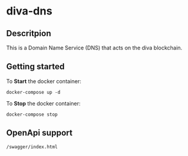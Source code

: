 # diva-dns

## Descritpion
This is a Domain Name Service (DNS) that acts on the diva blockchain.

## Getting started

To **Start** the docker container:
```
docker-compose up -d
```

To **Stop** the docker container:
```
docker-compose stop
```

## OpenApi support
```
/swagger/index.html
```